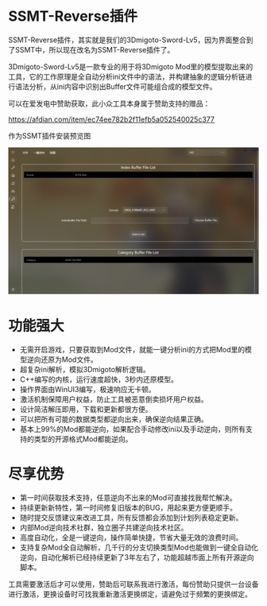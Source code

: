 # SSMT-Reverse插件

SSMT-Reverse插件，其实就是我们的3Dmigoto-Sword-Lv5，因为界面整合到了SSMT中，所以现在改名为SSMT-Reverse插件了。

3Dmigoto-Sword-Lv5是一款专业的用于将3Dmigoto Mod里的模型提取出来的工具，它的工作原理是全自动分析ini文件中的语法，并构建抽象的逻辑分析链进行语法分析，从ini内容中识别出Buffer文件可能组合成的模型文件。

可以在爱发电中赞助获取，此小众工具本身属于赞助支持的赠品：

https://afdian.com/item/ec74ee782b2f11efb5a052540025c377

作为SSMT插件安装预览图

![alt text](image-1.png)


# 功能强大
- 无需开启游戏，只要获取到Mod文件，就能一键分析ini的方式把Mod里的模型逆向还原为Mod文件。
- 超复杂ini解析，模拟3Dmigoto解析逻辑。
- C++编写的内核，运行速度超快，3秒内还原模型。
- 操作界面由WinUI3编写，极速响应无卡顿。
- 激活机制保障用户权益，防止工具被恶意倒卖损坏用户权益。
- 设计简洁解压即用，下载和更新都很方便。
- 可以把所有可能的数据类型都逆向出来，确保逆向结果正确。
- 基本上99%的Mod都能逆向，如果配合手动修改ini以及手动逆向，则所有支持的类型的开源格式Mod都能逆向。

# 尽享优势
- 第一时间获取技术支持，任意逆向不出来的Mod可直接找我帮忙解决。
- 持续更新新特性，第一时间修复旧版本的BUG，用起来更方便更顺手。
- 随时提交反馈建议来改进工具，所有反馈都会添加到计划列表稳定更新。
- 内部Mod逆向技术社群，独立圈子共建逆向技术社区。
- 高度自动化，全是一键逆向，操作简单快捷，节省大量无效的浪费时间。
- 支持复杂Mod全自动解析，几千行的分支切换类型Mod也能做到一键全自动化逆向，自动化解析已经持续更新了3年左右了，功能超越市面上所有开源逆向脚本。

工具需要激活后才可以使用，赞助后可联系我进行激活，每份赞助只提供一台设备进行激活，更换设备时可找我重新激活更换绑定，请避免过于频繁的更换绑定。



